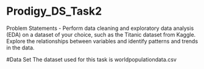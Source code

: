 # Prodigy_DS_Task2
Problem Statements - Perform data cleaning and exploratory data analysis (EDA) on a dataset of your choice, such as the Titanic dataset from Kaggle. Explore the relationships between variables and identify patterns and trends in the data.

#Data Set
The dataset used for this task is worldpopulationdata.csv
